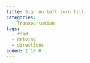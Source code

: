 ```yaml
---
title: Sign no left turn fill
categories:
  - Transportation
tags:
  - road
  - driving
  - directions
added: 1.10.0
---
```

